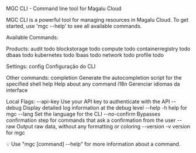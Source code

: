 MGC CLI - Command line tool for Magalu Cloud

MGC CLI is a powerful tool for managing resources in Magalu Cloud.
To get started, use 'mgc --help' to see all available commands.


Available Commands:

Products:
  audit               todo
  blockstorage        todo
  compute             todo
  containerregistry   todo
  dbaas               todo
  kubernetes          todo
  lbaas               todo
  network             todo
  profile             todo

Settings:
  config              Configuração do CLI

Other commands:
  completion          Generate the autocompletion script for the specified shell
  help                Help about any command
  i18n                Gerenciar idiomas da interface

Local Flags:
  --api-key         Use your API key to authenticate with the API
  --debug           Display detailed log information at the debug level
  --help            -h help for mgc
  --lang            Set the language for the CLI
  --no-confirm      Bypasses confirmation step for commands that ask a confirmation from the user
  --raw             Output raw data, without any formatting or coloring
  --version         -v version for mgc

💡 Use "mgc [command] --help" for more information about a command.
